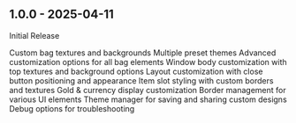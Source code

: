 ## 1.0.0 - 2025-04-11
Initial Release

Custom bag textures and backgrounds
Multiple preset themes
Advanced customization options for all bag elements
Window body customization with top textures and background options
Layout customization with close button positioning and appearance
Item slot styling with custom borders and textures
Gold & currency display customization
Border management for various UI elements
Theme manager for saving and sharing custom designs
Debug options for troubleshooting